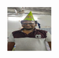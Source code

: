 <html>
  <head>
    <title><b>Rockstars</b></title>
     <link rel="stylesheet" type="text/css" href="vam.css">
    </head>
  <body>
    <div class="a">
      <img src="IMG-20200109-WA0023.jpg" width="100px" height="100px">
      </div>
    </body>
  </html>
